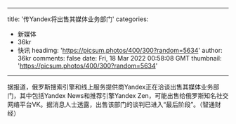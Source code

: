 
---
title: '传Yandex将出售其媒体业务部门'
categories: 
 - 新媒体
 - 36kr
 - 快讯
headimg: 'https://picsum.photos/400/300?random=5634'
author: 36kr
comments: false
date: Fri, 18 Mar 2022 00:58:08 GMT
thumbnail: 'https://picsum.photos/400/300?random=5634'
---

<div>   
据报道，俄罗斯搜索引擎和线上服务提供商Yandex正在洽谈出售其媒体业务部门，其中包括Yandex News和推荐引擎Yandex Zen，可能出售给俄罗斯知名社交网络平台VK。据消息人士透露，出售该部门的谈判已进入“最后阶段”。（智通财经）  
</div>
            
